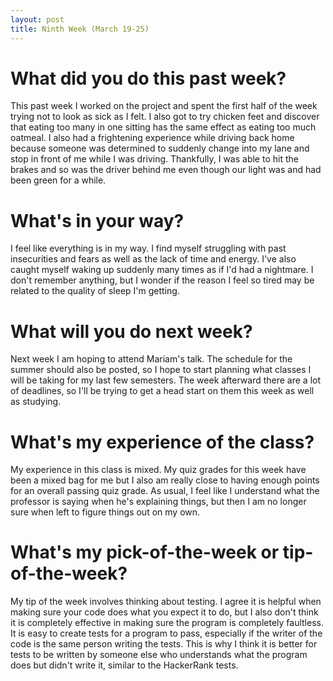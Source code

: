 ```yaml
---
layout: post
title: Ninth Week (March 19-25) 
---
```

# What did you do this past week?
This past week I worked on the project and spent the first half of the week trying not to look as sick as I felt. I also got to try chicken feet and discover that eating too many in one sitting has the same effect as eating too much oatmeal. I also had a frightening experience while driving back home because someone was determined to suddenly change into my lane and stop in front of me while I was driving. Thankfully, I was able to hit the brakes and so was the driver behind me even though our light was and had been green for a while. 

# What's in your way?
I feel like everything is in my way. I find myself struggling with past insecurities and fears as well as the lack of time and energy. I've also caught myself waking up suddenly many times as if I'd had a nightmare. I don't remember anything, but I wonder if the reason I feel so tired may be related to the quality of sleep I'm getting.  

# What will you do next week?
Next week I am hoping to attend Mariam's talk. The schedule for the summer should also be posted, so I hope to start planning what classes I will be taking for my last few semesters. The week afterward there are a lot of deadlines, so I'll be trying to get a head start on them this week as well as studying. 

# What's my experience of the class?
My experience in this class is mixed. My quiz grades for this week have been a mixed bag for me but I also am really close to having enough points for an overall passing quiz grade. As usual, I feel like I understand what the professor is saying when he's explaining things, but then I am no longer sure when left to figure things out on my own.   

# What's my pick-of-the-week or tip-of-the-week?
My tip of the week involves thinking about testing. I agree it is helpful when making sure your code does what you expect it to do, but I also don't think it is completely effective in making sure the program is completely faultless. It is easy to create tests for a program to pass, especially if the writer of the code is the same person writing the tests. This is why I think it is better for tests to be written by someone else who understands what the program does but didn't write it, similar to the HackerRank tests.   
